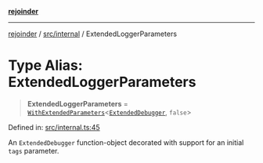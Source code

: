 [**rejoinder**](../../../README.md)

***

[rejoinder](../../../README.md) / [src/internal](../README.md) / ExtendedLoggerParameters

# Type Alias: ExtendedLoggerParameters

> **ExtendedLoggerParameters** = [`WithExtendedParameters`](WithExtendedParameters.md)\<[`ExtendedDebugger`](../../interfaces/ExtendedDebugger.md), `false`\>

Defined in: [src/internal.ts:45](https://github.com/Xunnamius/rejoinder/blob/2e193401f811190578a6daed325a2ddce540538d/src/internal.ts#L45)

An `ExtendedDebugger` function-object decorated with support for an initial
`tags` parameter.
